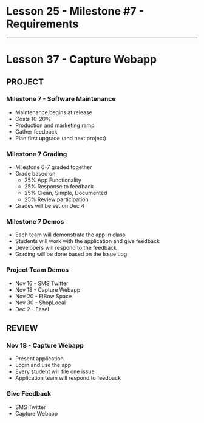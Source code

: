# Lesson 25 - Milestone #7 - Requirements

---

# Lesson 37 - Capture Webapp


## PROJECT

### Milestone 7 - Software Maintenance
* Maintenance begins at release
* Costs 10-20% 
* Production and marketing ramp
* Gather feedback
* Plan first upgrade (and next project)


### Milestone 7 Grading
* Milestone 6-7 graded together
* Grade based on
    * 25% App Functionality
    * 25% Response to feedback
    * 25% Clean, Simple, Documented
    * 25% Review participation
* Grades will be set on Dec 4   


### Milestone 7 Demos
* Each team will demonstrate the app in class
* Students will work with the application and give feedback
* Developers will respond to the feedback
* Grading will be done based on the Issue Log


### Project Team Demos
* Nov 16 - SMS Twitter
* Nov 18 - Capture Webapp
* Nov 20 - ElBow Space
* Nov 30 - ShopLocal
* Dec 2 - Easel



##  REVIEW

### Nov 18 - Capture Webapp
* Present application
* Login and use the app
* Every student will file one issue
* Application team will respond to feedback


### Give Feedback
* SMS Twitter
* Capture Webapp


